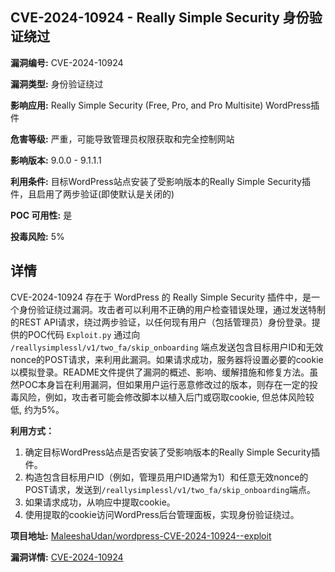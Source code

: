 ## CVE-2024-10924 - Really Simple Security 身份验证绕过

**漏洞编号:** CVE-2024-10924

**漏洞类型:** 身份验证绕过

**影响应用:** Really Simple Security (Free, Pro, and Pro Multisite) WordPress插件

**危害等级:** 严重，可能导致管理员权限获取和完全控制网站

**影响版本:** 9.0.0 - 9.1.1.1

**利用条件:** 目标WordPress站点安装了受影响版本的Really Simple Security插件，且启用了两步验证(即使默认是关闭的)

**POC 可用性:** 是

**投毒风险:** 5%

## 详情

CVE-2024-10924 存在于 WordPress 的 Really Simple Security 插件中，是一个身份验证绕过漏洞。攻击者可以利用不正确的用户检查错误处理，通过发送特制的REST API请求，绕过两步验证，以任何现有用户（包括管理员）身份登录。提供的POC代码 `Exploit.py` 通过向 `/reallysimplessl/v1/two_fa/skip_onboarding` 端点发送包含目标用户ID和无效nonce的POST请求，来利用此漏洞。如果请求成功，服务器将设置必要的cookie以模拟登录。README文件提供了漏洞的概述、影响、缓解措施和修复方法。虽然POC本身旨在利用漏洞，但如果用户运行恶意修改过的版本，则存在一定的投毒风险，例如，攻击者可能会修改脚本以植入后门或窃取cookie, 但总体风险较低, 约为5%。

**利用方式：**

1.  确定目标WordPress站点是否安装了受影响版本的Really Simple Security插件。
2.  构造包含目标用户ID（例如，管理员用户ID通常为1）和任意无效nonce的POST请求，发送到`/reallysimplessl/v1/two_fa/skip_onboarding`端点。
3.  如果请求成功，从响应中提取cookie。
4.  使用提取的cookie访问WordPress后台管理面板，实现身份验证绕过。

**项目地址:** [MaleeshaUdan/wordpress-CVE-2024-10924--exploit](https://github.com/MaleeshaUdan/wordpress-CVE-2024-10924--exploit)

**漏洞详情:** [CVE-2024-10924](https://nvd.nist.gov/vuln/detail/CVE-2024-10924)